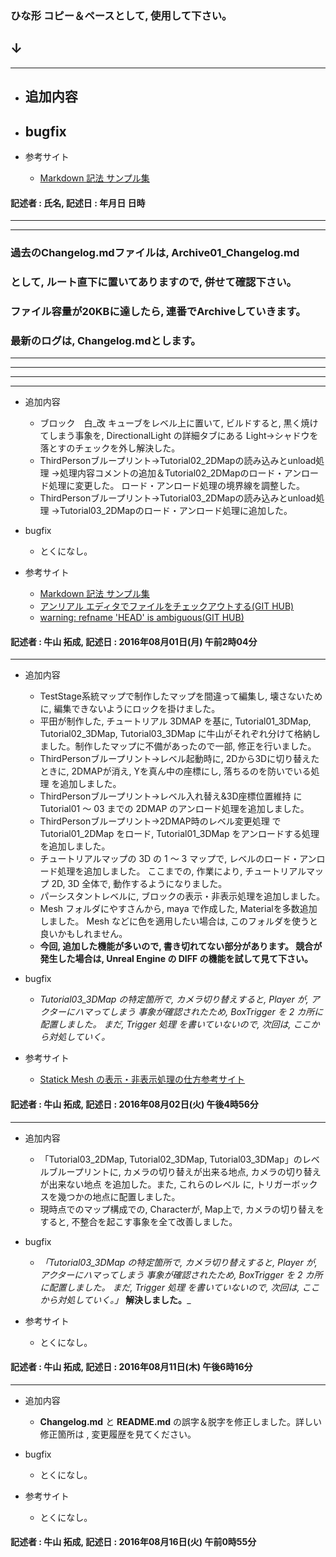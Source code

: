 ### ひな形 コピー＆ペースとして, 使用して下さい。
## ↓
***
* 追加内容
	- 

* bugfix
	- 

* 参考サイト
	- [Markdown 記法 サンプル集](http://qiita.com/tbpgr/items/989c6badefff69377da7)

#### 記述者 : 氏名, 記述日 : 年月日 日時
***
***
### 過去のChangelog.mdファイルは, Archive01_Changelog.md
### として, ルート直下に置いてありますので, 併せて確認下さい。
### ファイル容量が20KBに達したら, 連番でArchiveしていきます。
### 最新のログは, Changelog.mdとします。
***
***
***
***
* 追加内容
	- ブロック　白_改 キューブをレベル上に置いて, ビルドすると, 
        黒く焼けてしまう事象を, DirectionalLight の詳細タブにある
        Light→シャドウを落とすのチェックを外し解決した。
    - ThirdPersonブループリント→Tutorial02_2DMapの読み込みとunload処理
        →処理内容コメントの追加＆Tutorial02_2DMapのロード・アンロード処理に変更した。
        ロード・アンロード処理の境界線を調整した。
    - ThirdPersonブループリント→Tutorial03_2DMapの読み込みとunload処理
        →Tutorial03_2DMapのロード・アンロード処理に追加した。

* bugfix
	- とくになし。

* 参考サイト
	- [Markdown 記法 サンプル集](http://qiita.com/tbpgr/items/989c6badefff69377da7)
    - [アンリアル エディタでファイルをチェックアウトする(GIT HUB)](https://docs.unrealengine.com/latest/JPN/Engine/Basics/SourceControl/InEditor/index.html)
    - [warning: refname 'HEAD' is ambiguous(GIT HUB)](https://gotohayato.com/content/11)

#### 記述者 : 牛山 拓成, 記述日 : 2016年08月01日(月) 午前2時04分
***
* 追加内容
	- TestStage系統マップで制作したマップを間違って編集し, 壊さないために, 編集できないようにロックを掛けました。
    - 平田が制作した, チュートリアル 3DMAP を基に, Tutorial01_3DMap, Tutorial02_3DMap, Tutorial03_3DMap
        に牛山がそれぞれ分けて格納しました。制作したマップに不備があったので一部, 修正を行いました。
    - ThirdPersonブループリント→レベル起動時に, 2Dから3Dに切り替えたときに, 2DMAPが消え, Yを真ん中の座標にし, 落ちるのを防いでいる処理
        を追加しました。
    - ThirdPersonブループリント→レベル入れ替え&3D座標位置維持
        に Tutorial01 ～ 03 までの 2DMAP のアンロード処理を追加しました。
    - ThirdPersonブループリント→2DMAP時のレベル変更処理
        で Tutorial01_2DMap をロード, Tutorial01_3DMap をアンロードする処理を追加しました。
    - チュートリアルマップの 3D の 1 ～ 3 マップで, レベルのロード・アンロード処理を追加しました。
        ここまでの, 作業により, チュートリアルマップ 2D, 3D 全体で, 動作するようになりました。
    - パーシスタントレベルに, ブロックの表示・非表示処理を追加しました。
    - Mesh フォルダにやすさんから, maya で作成した, Materialを多数追加しました。
        Mesh などに色を適用したい場合は, このフォルダを使うと良いかもしれません。
    - __今回, 追加した機能が多いので, 書き切れてない部分があります。
        競合が発生した場合は, Unreal Engine の DIFF の機能を試して見て下さい。__
        

* bugfix
	- _Tutorial03_3DMap の特定箇所で, カメラ切り替えすると, Player が, アクターにハマってしまう
        事象が確認されたため, BoxTrigger を 2 カ所に配置しました。
        まだ, Trigger 処理 を書いていないので, 次回は, ここから対処していく。_

* 参考サイト
	- [Statick Mesh の表示・非表示処理の仕方参考サイト](https://answers.unrealengine.com/questions/262267/set-visibility-set-actor-hidden-in-game-switches-f.html)

#### 記述者 : 牛山 拓成, 記述日 : 2016年08月02日(火) 午後4時56分
***
* 追加内容
	- 「Tutorial03_2DMap, Tutorial02_3DMap, Tutorial03_3DMap」のレベルブループリントに,
        カメラの切り替えが出来る地点, カメラの切り替えが出来ない地点 を追加した。また, これらのレベル
        に, トリガーボックスを幾つかの地点に配置しました。
    - 現時点でのマップ構成での, Characterが, Map上で, カメラの切り替えをすると, 不整合を起こす事象を全て改善しました。

* bugfix
	- _「Tutorial03_3DMap の特定箇所で, カメラ切り替えすると, Player が, アクターにハマってしまう
        事象が確認されたため, BoxTrigger を 2 カ所に配置しました。
        まだ, Trigger 処理 を書いていないので, 次回は, ここから対処していく。」_ __解決しました。___

* 参考サイト
	- とくになし。

#### 記述者 : 牛山 拓成, 記述日 : 2016年08月11日(木) 午後6時16分
***
* 追加内容
	- __Changelog.md__ と __README.md__ の誤字＆脱字を修正しました。詳しい修正箇所は
		, 変更履歴を見てください。

* bugfix
	- とくになし。

* 参考サイト
	- とくになし。

#### 記述者 : 牛山 拓成, 記述日 : 2016年08月16日(火) 午前0時55分